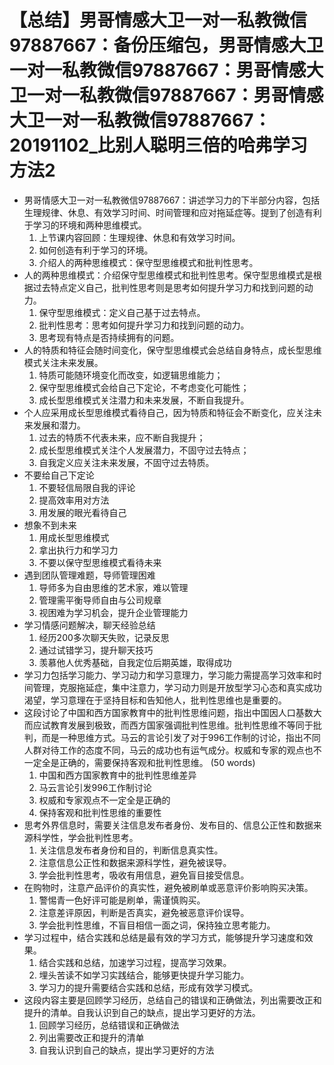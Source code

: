 # 【总结】男哥情感大卫一对一私教微信97887667：备份压缩包，男哥情感大卫一对一私教微信97887667：男哥情感大卫一对一私教微信97887667：男哥情感大卫一对一私教微信97887667：20191102_比别人聪明三倍的哈弗学习方法2

-   男哥情感大卫一对一私教微信97887667：讲述学习力的下半部分内容，包括生理规律、休息、有效学习时间、时间管理和应对拖延症等。提到了创造有利于学习的环境和两种思维模式。
    1.  上节课内容回顾：生理规律、休息和有效学习时间。
    2.  如何创造有利于学习的环境。
    3.  介绍人的两种思维模式：保守型思维模式和批判性思考。
-   人的两种思维模式：介绍保守型思维模式和批判性思考。保守型思维模式是根据过去特点定义自己，批判性思考则是思考如何提升学习力和找到问题的动力。
    1.  保守型思维模式：定义自己基于过去特点。
    2.  批判性思考：思考如何提升学习力和找到问题的动力。
    3.  思考现有特点是否持续拥有的问题。
-   人的特质和特征会随时间变化，保守型思维模式会总结自身特点，成长型思维模式关注未来发展。
    1.  特质可能随环境变化而改变，如逻辑思维能力；
    2.  保守型思维模式会给自己下定论，不考虑变化可能性；
    3.  成长型思维模式关注潜力和未来发展，不断自我提升。
-   个人应采用成长型思维模式看待自己，因为特质和特征会不断变化，应关注未来发展和潜力。
    1.  过去的特质不代表未来，应不断自我提升；
    2.  成长型思维模式关注个人发展潜力，不固守过去特点；
    3.  自我定义应关注未来发展，不固守过去特质。
-   不要给自己下定论
    1.  不要轻信局限自我的评论
    2.  提高效率用对方法
    3.  用发展的眼光看待自己
-   想象不到未来
    1.  用成长型思维模式
    2.  拿出执行力和学习力
    3.  不要以保守型思维模式看待未来
-   遇到团队管理难题，导师管理困难
    1.  导师多为自由思维的艺术家，难以管理
    2.  管理需平衡导师自由与公司规章
    3.  视困难为学习机会，提升企业管理能力
-   学习情感问题解决，聊天经验总结
    1.  经历200多次聊天失败，记录反思
    2.  通过试错学习，提升聊天技巧
    3.  羡慕他人优秀基础，自我定位后期英雄，取得成功
-   学习力包括学习能力、学习动力和学习意理力，学习能力需提高学习效率和时间管理，克服拖延症，集中注意力，学习动力则是开放型学习心态和真实成功渴望，学习意理在于坚持目标和告知他人，批判性思维也是重要的。
-   这段讨论了中国和西方国家教育中的批判性思维问题，指出中国因人口基数大而应试教育发展到极致，而西方国家强调批判性思维。批判性思维不等同于批判，而是一种思维方式。马云的言论引发了对于996工作制的讨论，指出不同人群对待工作的态度不同，马云的成功也有运气成分。权威和专家的观点也不一定全是正确的，需要保持客观和批判性思维。 (50 words)
    1.  中国和西方国家教育中的批判性思维差异
    2.  马云言论引发996工作制讨论
    3.  权威和专家观点不一定全是正确的
    4.  保持客观和批判性思维的重要性
-   思考外界信息时，需要关注信息发布者身份、发布目的、信息公正性和数据来源科学性，学会批判性思考。
    1.  关注信息发布者身份和目的，判断信息真实性。
    2.  注意信息公正性和数据来源科学性，避免被误导。
    3.  学会批判性思考，吸收有用信息，避免盲目接受信息。
-   在购物时，注意产品评价的真实性，避免被刷单或恶意评价影响购买决策。
    1.  警惕青一色好评可能是刷单，需谨慎购买。
    2.  注意差评原因，判断是否真实，避免被恶意评价误导。
    3.  学会批判性思维，不盲目相信一面之词，保持独立思考能力。
-   学习过程中，结合实践和总结是最有效的学习方式，能够提升学习速度和效果。
    1.  结合实践和总结，加速学习过程，提高学习效果。
    2.  埋头苦读不如学习实践结合，能够更快提升学习能力。
    3.  学习力的提升需要结合实践和总结，形成有效学习模式。
-   这段内容主要是回顾学习经历，总结自己的错误和正确做法，列出需要改正和提升的清单。自我认识到自己的缺点，提出学习更好的方法。
    1.  回顾学习经历，总结错误和正确做法
    2.  列出需要改正和提升的清单
    3.  自我认识到自己的缺点，提出学习更好的方法